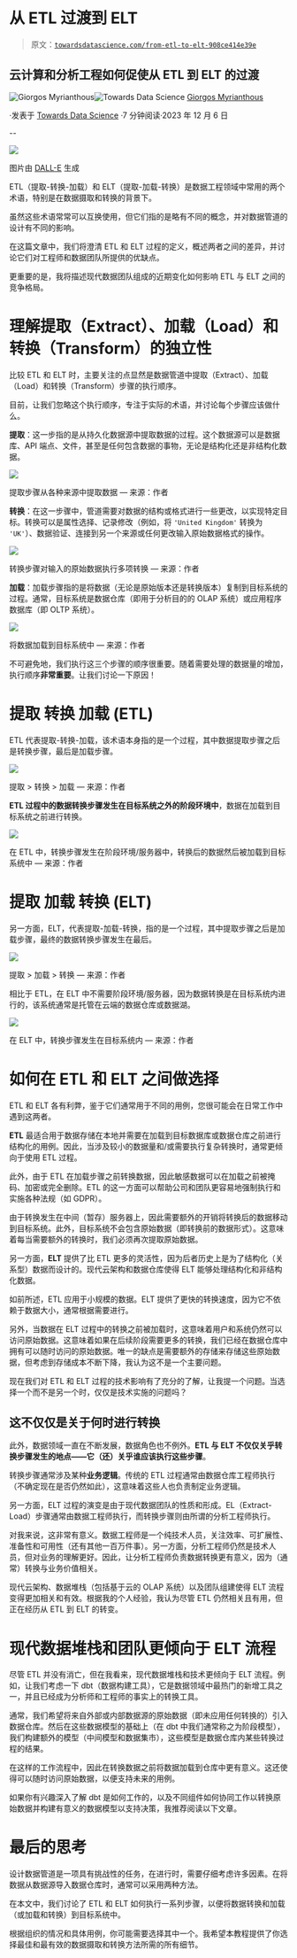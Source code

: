 # 从 ETL 过渡到 ELT

> 原文：[`towardsdatascience.com/from-etl-to-elt-908ce414e39e`](https://towardsdatascience.com/from-etl-to-elt-908ce414e39e)

## 云计算和分析工程如何促使从 ETL 到 ELT 的过渡

[](https://gmyrianthous.medium.com/?source=post_page-----908ce414e39e--------------------------------)![Giorgos Myrianthous](https://gmyrianthous.medium.com/?source=post_page-----908ce414e39e--------------------------------)[](https://towardsdatascience.com/?source=post_page-----908ce414e39e--------------------------------)![Towards Data Science](https://towardsdatascience.com/?source=post_page-----908ce414e39e--------------------------------) [Giorgos Myrianthous](https://gmyrianthous.medium.com/?source=post_page-----908ce414e39e--------------------------------)

·发表于 [Towards Data Science](https://towardsdatascience.com/?source=post_page-----908ce414e39e--------------------------------) ·7 分钟阅读·2023 年 12 月 6 日

--

![](img/0ac0bf0fce07c34df7fbef6780fafd48.png)

图片由 [DALL-E](https://labs.openai.com/s/R6GmBJ0EmCXudKsPuIGJBBjC) 生成

ETL（提取-转换-加载）和 ELT（提取-加载-转换）是数据工程领域中常用的两个术语，特别是在数据摄取和转换的背景下。

虽然这些术语常常可以互换使用，但它们指的是略有不同的概念，并对数据管道的设计有不同的影响。

在这篇文章中，我们将澄清 ETL 和 ELT 过程的定义，概述两者之间的差异，并讨论它们对工程师和数据团队所提供的优缺点。

更重要的是，我将描述现代数据团队组成的近期变化如何影响 ETL 与 ELT 之间的竞争格局。

# 理解提取（Extract）、加载（Load）和转换（Transform）的独立性

比较 ETL 和 ELT 时，主要关注的点显然是数据管道中提取（Extract）、加载（Load）和转换（Transform）步骤的执行顺序。

目前，让我们忽略这个执行顺序，专注于实际的术语，并讨论每个步骤应该做什么。

**提取**：这一步指的是从持久化数据源中提取数据的过程。这个数据源可以是数据库、API 端点、文件，甚至是任何包含数据的事物，无论是结构化还是非结构化数据。

![](img/0597c90624f0c4ce980c643cd446760e.png)

提取步骤从各种来源中提取数据 — 来源：作者

**转换**：在这一步骤中，管道需要对数据的结构或格式进行一些更改，以实现特定目标。转换可以是属性选择、记录修改（例如，将 `'United Kingdom'` 转换为 `'UK'`）、数据验证、连接到另一个来源或任何更改输入原始数据格式的操作。

![](img/372d7612ff232255970411d5221e2bb2.png)

转换步骤对输入的原始数据执行多项转换 — 来源：作者

**加载**：加载步骤指的是将数据（无论是原始版本还是转换版本）复制到目标系统的过程。通常，目标系统是数据仓库（即用于分析目的的 OLAP 系统）或应用程序数据库（即 OLTP 系统）。

![](img/49ac9c6dacc34330fd0d1c0eeccb603c.png)

将数据加载到目标系统中 — 来源：作者

不可避免地，我们执行这三个步骤的顺序很重要。随着需要处理的数据量的增加，执行顺序**非常重要**。让我们讨论一下原因！

# 提取 转换 加载 (ETL)

ETL 代表提取-转换-加载，该术语本身指的是一个过程，其中数据提取步骤之后是转换步骤，最后是加载步骤。

![](img/f5e35d6364d32efa0dff5a7e34001419.png)

提取 > 转换 > 加载 — 来源：作者

**ETL 过程中的数据转换步骤发生在目标系统之外的阶段环境中**，数据在加载到目标系统之前进行转换。

![](img/59d25d822800782094142b9f125ba6d4.png)

在 ETL 中，转换步骤发生在阶段环境/服务器中，转换后的数据然后被加载到目标系统中 — 来源：作者

# 提取 加载 转换 (ELT)

另一方面，ELT，代表提取-加载-转换，指的是一个过程，其中提取步骤之后是加载步骤，最终的数据转换步骤发生在最后。

![](img/012425c87835bf10111dfb931e89b6c8.png)

提取 > 加载 > 转换 — 来源：作者

相比于 ETL，在 ELT 中不需要阶段环境/服务器，因为数据转换是在目标系统内进行的，该系统通常是托管在云端的数据仓库或数据湖。

![](img/08acc1825c942f4402581f1d379bc0a0.png)

在 ELT 中，转换步骤发生在目标系统内 — 来源：作者

# 如何在 ETL 和 ELT 之间做选择

ETL 和 ELT 各有利弊，鉴于它们通常用于不同的用例，您很可能会在日常工作中遇到这两者。

**ETL** 最适合用于数据存储在本地并需要在加载到目标数据库或数据仓库之前进行结构化的用例。因此，当涉及较小的数据量和/或需要执行复杂转换时，通常更倾向于使用 ETL 过程。

此外，由于 ETL 在加载步骤之前转换数据，因此敏感数据可以在加载之前被掩码、加密或完全删除。ETL 的这一方面可以帮助公司和团队更容易地强制执行和实施各种法规（如 GDPR）。

由于转换发生在中间（暂存）服务器上，因此需要额外的开销将转换后的数据移动到目标系统。此外，目标系统不会包含原始数据（即转换前的数据形式）。这意味着每当需要额外的转换时，我们必须再次提取原始数据。

另一方面，**ELT** 提供了比 ETL 更多的灵活性，因为后者历史上是为了结构化（关系型）数据而设计的。现代云架构和数据仓库使得 ELT 能够处理结构化和非结构化数据。

如前所述，ETL 应用于小规模的数据。ELT 提供了更快的转换速度，因为它不依赖于数据大小，通常根据需要进行。

另外，当数据在 ELT 过程中的转换之前被加载时，这意味着用户和系统仍然可以访问原始数据。这意味着如果在后续阶段需要更多的转换，我们已经在数据仓库中拥有可以随时访问的原始数据。唯一的缺点是需要额外的存储来存储这些原始数据，但考虑到存储成本不断下降，我认为这不是一个主要问题。

现在我们对 ETL 和 ELT 过程的技术影响有了充分的了解，让我提一个问题。当选择一个而不是另一个时，仅仅是技术实施的问题吗？

## 这不仅仅是关于何时进行转换

此外，数据领域一直在不断发展，数据角色也不例外。**ETL 与 ELT 不仅仅关乎转换步骤发生的地点——它（还）关乎谁应该执行这些步骤**。

转换步骤通常涉及某种**业务逻辑**。传统的 ETL 过程通常由数据仓库工程师执行（不确定现在是否仍然如此），这意味着这些人也负责制定业务逻辑。

另一方面，ELT 过程的演变是由于现代数据团队的性质和形成。EL（Extract-Load）步骤通常由数据工程师执行，而转换步骤则由所谓的分析工程师执行。

对我来说，这非常有意义。数据工程师是一个纯技术人员，关注效率、可扩展性、准备性和可用性（还有其他一百万件事）。另一方面，分析工程师仍然是技术人员，但对业务的理解更好。因此，让分析工程师负责数据转换更有意义，因为（通常）转换与业务价值相关。

现代云架构、数据堆栈（包括基于云的 OLAP 系统）以及团队组建使得 ELT 流程变得更加相关和有效。根据我的个人经验，我认为尽管 ETL 仍然相关且有用，但正在经历从 ETL 到 ELT 的转变。

# 现代数据堆栈和团队更倾向于 ELT 流程

尽管 ETL 并没有消亡，但在我看来，现代数据堆栈和技术更倾向于 ELT 流程。例如，让我们考虑一下 dbt（数据构建工具），它是数据领域中最热门的新增工具之一，并且已经成为分析师和工程师的事实上的转换工具。

通常，我们希望将来自外部或内部数据源的原始数据（即未应用任何转换的）引入数据仓库。然后在这些数据模型的基础上（在 dbt 中我们通常称之为阶段模型），我们构建额外的模型（中间模型和数据集市），这些模型是数据仓库内某些转换过程的结果。

在这样的工作流程中，因此在转换数据之前将数据加载到仓库中更有意义。这还使得可以随时访问原始数据，以便支持未来的用例。

如果你有兴趣深入了解 dbt 是如何工作的，以及不同组件如何协同工作以转换原始数据并构建有意义的数据模型以支持决策，我推荐阅读以下文章。

# 最后的思考

设计数据管道是一项具有挑战性的任务，在进行时，需要仔细考虑许多因素。在将数据从数据源导入数据仓库时，通常可以采用两种方法。

在本文中，我们讨论了 ETL 和 ELT 如何执行一系列步骤，以便将数据转换和加载（或加载和转换）到目标系统中。

根据组织的情况和具体用例，你可能需要选择其中一个。我希望本教程提供了你选择最佳和最有效的数据摄取和转换方法所需的所有细节。
